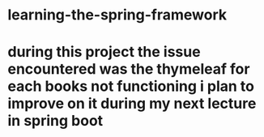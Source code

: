 # learning-the-spring-framework
# during this project the issue encountered was the thymeleaf for each books not functioning i plan to improve on it during my next lecture in spring boot 
